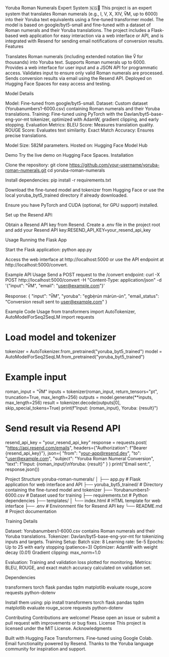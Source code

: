 Yoruba Roman Numerals Expert System 🇳🇬🔢
This project is an expert system that translates Roman numerals (e.g., I, V, X, XIV, V̅M, up to 6000) into their Yoruba text equivalents using a fine-tuned transformer model. The model is based on google/byt5-small and fine-tuned with a dataset of Roman numerals and their Yoruba translations. The project includes a Flask-based web application for easy interaction via a web interface or API, and is integrated with Resend for sending email notifications of conversion results.
Features

Translates Roman numerals (including extended notation like V̅ for thousands) into Yoruba text.
Supports Roman numerals up to 6000.
Provides a web interface for user input and a JSON API for programmatic access.
Validates input to ensure only valid Roman numerals are processed.
Sends conversion results via email using the Resend API.
Deployed on Hugging Face Spaces for easy access and testing.

Model Details

Model: Fine-tuned from google/byt5-small.
Dataset: Custom dataset (Yorubanumbers1-6000.csv) containing Roman numerals and their Yoruba translations.
Training: Fine-tuned using PyTorch with the Davlan/byt5-base-eng-yor-mt tokenizer, optimized with AdamW, gradient clipping, and early stopping.
Evaluation Metrics:
BLEU Score: Measures translation quality.
ROUGE Score: Evaluates text similarity.
Exact Match Accuracy: Ensures precise translations.


Model Size: 582M parameters.
Hosted on: Hugging Face Model Hub

Demo
Try the live demo on Hugging Face Spaces.
Installation

Clone the repository:
git clone https://github.com/your-username/yoruba-roman-numerals.git
cd yoruba-roman-numerals


Install dependencies:
pip install -r requirements.txt


Download the fine-tuned model and tokenizer from Hugging Face or use the local yoruba_byt5_trained directory if already downloaded.

Ensure you have PyTorch and CUDA (optional, for GPU support) installed.

Set up the Resend API:

Obtain a Resend API key from Resend.
Create a .env file in the project root and add your Resend API key:RESEND_API_KEY=your_resend_api_key





Usage
Running the Flask App

Start the Flask application:
python app.py


Access the web interface at http://localhost:5000 or use the API endpoint at http://localhost:5000/convert.


Example API Usage
Send a POST request to the /convert endpoint:
curl -X POST http://localhost:5000/convert -H "Content-Type: application/json" -d '{"input": "V̅M", "email": "user@example.com"}'

Response:
{
  "input": "V̅M",
  "yoruba": "ẹgbẹ̀rún márùn-ún",
  "email_status": "Conversion result sent to user@example.com"
}

Example Code Usage
from transformers import AutoTokenizer, AutoModelForSeq2SeqLM
import requests

# Load model and tokenizer
tokenizer = AutoTokenizer.from_pretrained("yoruba_byt5_trained")
model = AutoModelForSeq2SeqLM.from_pretrained("yoruba_byt5_trained")

# Example input
roman_input = "V̅M"
inputs = tokenizer(roman_input, return_tensors="pt", truncation=True, max_length=256)
outputs = model.generate(**inputs, max_length=256)
result = tokenizer.decode(outputs[0], skip_special_tokens=True)
print(f"Input: {roman_input}, Yoruba: {result}")

# Send result via Resend API
resend_api_key = "your_resend_api_key"
response = requests.post(
    "https://api.resend.com/emails",
    headers={"Authorization": f"Bearer {resend_api_key}"},
    json={
        "from": "your-app@resend.dev",
        "to": "user@example.com",
        "subject": "Yoruba Roman Numeral Conversion",
        "text": f"Input: {roman_input}\nYoruba: {result}"
    }
)
print("Email sent:", response.json())

Project Structure
yoruba-roman-numerals/
│
├── app.py                    # Flask application for web interface and API
├── yoruba_byt5_trained/      # Directory containing the fine-tuned model and tokenizer
├── Yorubanumbers1-6000.csv   # Dataset used for training
├── requirements.txt          # Python dependencies
├── templates/
│   └── index.html            # HTML template for web interface
├── .env                      # Environment file for Resend API key
└── README.md                 # Project documentation

Training Details

Dataset: Yorubanumbers1-6000.csv contains Roman numerals and their Yoruba translations.
Tokenizer: Davlan/byt5-base-eng-yor-mt for tokenizing inputs and targets.
Training Setup:
Batch size: 8
Learning rate: 5e-5
Epochs: Up to 25 with early stopping (patience=3)
Optimizer: AdamW with weight decay (0.01)
Gradient clipping: max_norm=1.0


Evaluation:
Training and validation loss plotted for monitoring.
Metrics: BLEU, ROUGE, and exact match accuracy calculated on validation set.



Dependencies

transformers
torch
flask
pandas
tqdm
matplotlib
evaluate
rouge_score
requests
python-dotenv

Install them using:
pip install transformers torch flask pandas tqdm matplotlib evaluate rouge_score requests python-dotenv

Contributing
Contributions are welcome! Please open an issue or submit a pull request with improvements or bug fixes.
License
This project is licensed under the MIT License.
Acknowledgments

Built with Hugging Face Transformers.
Fine-tuned using Google Colab.
Email functionality powered by Resend.
Thanks to the Yoruba language community for inspiration and support.
